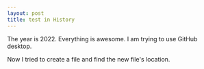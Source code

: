 ```yaml
---
layout: post
title: test in History
---
```


The year is 2022.
Everything is awesome.
I am trying to use GitHub desktop.

Now I tried to create a file and find the new file's location.